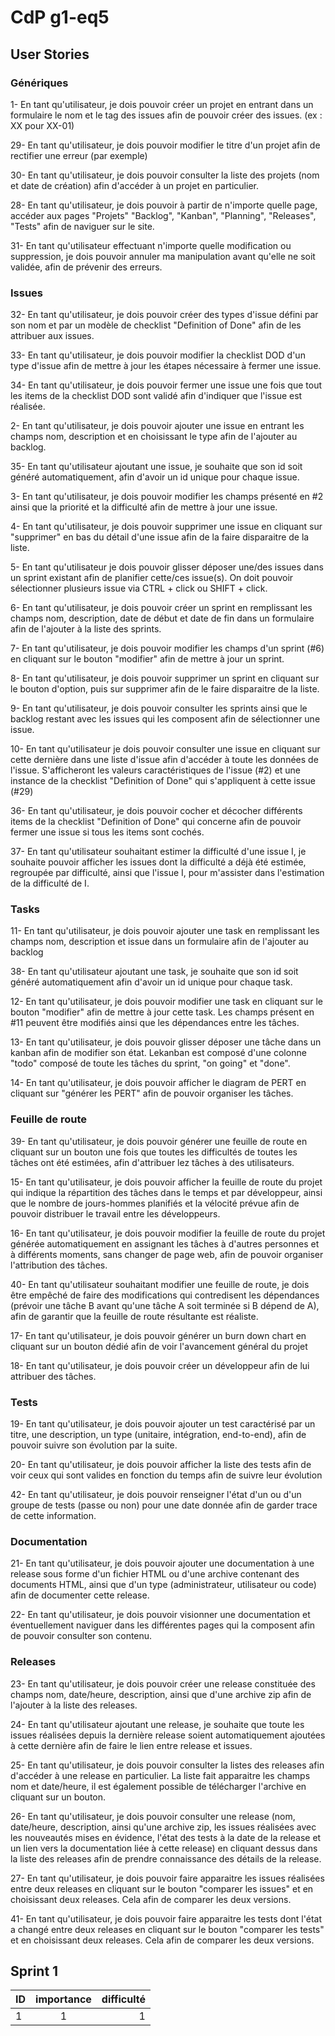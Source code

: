 # CdP g1-eq5

## User Stories

### Génériques

1- En tant qu'utilisateur, je dois pouvoir créer un projet en entrant dans un formulaire le nom et le tag des issues afin de pouvoir créer des issues. (ex : XX pour XX-01)

29- En tant qu'utilisateur, je dois pouvoir modifier le titre d'un projet afin de rectifier une erreur (par exemple)

30- En tant qu'utilisateur, je dois pouvoir consulter la liste des projets (nom et date de création) afin d'accéder à un projet en particulier.
 
28- En tant qu'utilisateur, je dois pouvoir à partir de n'importe quelle page, accéder aux pages "Projets" "Backlog", "Kanban", "Planning", "Releases", "Tests" afin de naviguer sur le site.

31- En tant qu'utilisateur effectuant n'importe quelle modification ou suppression, je dois pouvoir annuler ma manipulation avant qu'elle ne soit validée, afin de prévenir des erreurs.

### Issues

32- En tant qu'utilisateur, je dois pouvoir créer des types d'issue défini par son nom et par un modèle de checklist "Definition of Done" afin de les attribuer aux issues.

33- En tant qu'utilisateur, je dois pouvoir modifier la checklist DOD d'un type d'issue afin de mettre à jour les étapes nécessaire à fermer une issue.

34- En tant qu'utilisateur, je dois pouvoir fermer une issue une fois que tout les items de la checklist DOD sont validé afin d'indiquer que l'issue est réalisée.

2- En tant qu'utilisateur, je dois pouvoir ajouter une issue en entrant les champs nom, description et en choisissant le type afin de l'ajouter au backlog.

35- En tant qu'utilisateur ajoutant une issue, je souhaite que son id soit généré automatiquement, afin d'avoir un id unique pour chaque issue.

3- En tant qu'utilisateur, je dois pouvoir modifier les champs présenté en #2 ainsi que la priorité et la difficulté afin de mettre à jour une issue.

4- En tant qu'utilisateur, je dois pouvoir supprimer une issue en cliquant sur "supprimer" en bas du détail d'une issue afin de la faire disparaitre de la liste. 

5- En tant qu'utilisateur je dois pouvoir glisser déposer une/des issues dans un sprint existant afin de planifier cette/ces issue(s). On doit pouvoir sélectionner plusieurs issue via CTRL + click ou SHIFT + click.

6- En tant qu'utilisateur, je dois pouvoir créer un sprint en remplissant les champs nom, description, date de début et date de fin dans un formulaire afin de l'ajouter à la liste des sprints.

7- En tant qu'utilisateur, je dois pouvoir modifier les champs d'un sprint (#6) en cliquant sur le bouton "modifier" afin de mettre à jour un sprint. 

8- En tant qu'utilisateur, je dois pouvoir supprimer un sprint en cliquant sur le bouton d'option, puis sur supprimer afin de le faire disparaitre de la liste. 

9- En tant qu'utilisateur, je dois pouvoir consulter les sprints ainsi que le backlog restant avec les issues qui les composent afin de sélectionner une issue.

10- En tant qu'utilisateur je dois pouvoir consulter une issue en cliquant sur cette dernière dans une liste d'issue afin d'accéder à toute les données de l'issue. S'afficheront les valeurs caractéristiques de l'issue (#2) et une instance de la checklist "Definition of Done" qui s'appliquent à cette issue (#29)

36- En tant qu'utilisateur, je dois pouvoir cocher et décocher différents items de la checklist "Definition of Done" qui concerne afin de pouvoir fermer une issue si tous les items sont cochés.

37- En tant qu'utilisateur souhaitant estimer la difficulté d'une issue I, je souhaite pouvoir afficher les issues dont la difficulté a déjà été estimée, regroupée par difficulté, ainsi que l'issue I, pour m'assister dans l'estimation de la difficulté de I.


### Tasks

11- En tant qu'utilisateur, je dois pouvoir ajouter une task en remplissant les champs nom, description et issue dans un formulaire afin de l'ajouter au backlog

38- En tant qu'utilisateur ajoutant une task, je souhaite que son id soit généré automatiquement afin d'avoir un id unique pour chaque task.

12- En tant qu'utilisateur, je dois pouvoir modifier une task en cliquant sur le bouton "modifier" afin de mettre à jour cette task. Les champs présent en #11 peuvent être modifiés ainsi que les dépendances entre les tâches.

13- En tant qu'utilisateur, je dois pouvoir glisser déposer une tâche dans un kanban afin de modifier son état. Lekanban est composé d'une colonne "todo" composé de toute les tâches du sprint, "on going" et "done".

14- En tant qu'utilisateur, je dois pouvoir afficher le diagram de PERT en cliquant sur "générer les PERT" afin de pouvoir organiser les tâches.

### Feuille de route

39- En tant qu'utilisateur, je dois pouvoir générer une feuille de route en cliquant sur un bouton une fois que toutes les difficultés de toutes les tâches ont été estimées, afin d'attribuer lez tâches à des utilisateurs.

15- En tant qu'utilisateur, je dois pouvoir afficher la feuille de route du projet qui indique la répartition des tâches dans le temps et par développeur, ainsi que le nombre de jours-hommes planifiés et la vélocité prévue afin de pouvoir distribuer le travail entre les développeurs.

16- En tant qu'utilisateur, je dois pouvoir modifier la feuille de route du projet générée automatiquement en assignant les tâches à d'autres personnes et à différents moments, sans changer de page web, afin de pouvoir organiser l'attribution des tâches.

40- En tant qu'utilisateur souhaitant modifier une feuille de route, je dois être empêché de faire des modifications qui contredisent les dépendances (prévoir une tâche B avant qu'une tâche A soit terminée si B dépend de A), afin de garantir que la feuille de route résultante est réaliste.

17- En tant qu'utilisateur, je dois pouvoir générer un burn down chart en cliquant sur un bouton dédié afin de voir l'avancement général du projet

18- En tant qu'utilisateur, je dois pouvoir créer un développeur afin de lui attribuer des tâches.

### Tests

19- En tant qu'utilisateur, je dois pouvoir ajouter un test caractérisé par un titre, une description, un type (unitaire, intégration, end-to-end), afin de pouvoir suivre son évolution par la suite.

20- En tant qu'utilisateur, je dois pouvoir afficher la liste des tests afin de voir ceux qui sont valides en fonction du temps afin de suivre leur évolution

42- En tant qu'utilisateur, je dois pouvoir renseigner l'état d'un ou d'un groupe de tests (passe ou non) pour une date donnée afin de garder trace de cette information.

### Documentation

21- En tant qu'utilisateur, je dois pouvoir ajouter une documentation à une release sous forme d'un fichier HTML ou d'une archive contenant des documents HTML, ainsi que d'un type (administrateur, utilisateur ou code) afin de documenter cette release.

22- En tant qu'utilisateur, je dois pouvoir visionner une documentation et éventuellement naviguer dans les différentes pages qui la composent afin de pouvoir consulter son contenu.

### Releases

23- En tant qu'utilisateur, je dois pouvoir créer une release constituée des champs nom, date/heure, description, ainsi que d'une archive zip afin de l'ajouter à la liste des releases.

24- En tant qu'utilisateur ajoutant une release, je souhaite que toute les issues réalisées depuis la dernière release soient automatiquement ajoutées à cette dernière afin de faire le lien entre release et issues.

25- En tant qu'utilisateur, je dois pouvoir consulter la listes des releases afin d'accéder à une release en particulier. La liste fait apparaitre les champs nom et date/heure, il est également possible de télécharger l'archive en cliquant sur un bouton.

26- En tant qu'utilisateur, je dois pouvoir consulter une release (nom, date/heure, description, ainsi qu'une archive zip, les issues réalisées avec les nouveautés mises en évidence, l'état des tests à la date de la release et un lien vers la documentation liée à cette release) en cliquant dessus dans la liste des releases afin de prendre connaissance des détails de la release.

27- En tant qu'utilisateur, je dois pouvoir faire apparaitre les issues réalisées entre deux releases en cliquant sur le bouton "comparer les issues" et en choisissant deux releases. Cela afin de comparer les deux versions.
 
41- En tant qu'utilisateur, je dois pouvoir faire apparaitre les tests dont l'état a changé entre deux releases en cliquant sur le bouton "comparer les tests" et en choisissant deux releases. Cela afin de comparer les deux versions.

## Sprint 1
| ID    |  importance   |  difficulté   |
|-------|:-------------:|--------------:|
|  1    |       1       |      1        |
